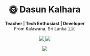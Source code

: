 <h1 align="center">🌞 Dasun Kalhara</h1>
<p align="center">
  <b>Teacher | Tech Enthusiast | Developer</b><br>
  From Kalawana, Sri Lanka 🇱🇰
</p>

<p align="center">
  <a href="https://github.com/dasunkalhara">
    <img src="https://img.shields.io/badge/GitHub-Follow-black?style=for-the-badge&logo=github">
  </a>
  <a href="mailto:youremail@example.com">
    <img src="https://img.shields.io/badge/Email-Contact-red?style=for-the-badge&logo=gmail">
  </a>
</p>

<p align="center">
  <img src="https://github-readme-stats.vercel.app/api?username=dasunkalhara&show_icons=true&theme=tokyonight" />
</p>
